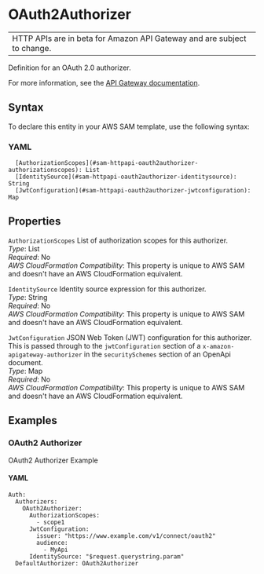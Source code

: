 # OAuth2Authorizer<a name="sam-property-httpapi-oauth2authorizer"></a>


|  | 
| --- |
| HTTP APIs are in beta for Amazon API Gateway and are subject to change\. | 

Definition for an OAuth 2\.0 authorizer\.

For more information, see the [API Gateway documentation](https://docs.aws.amazon.com/apigateway/latest/developerguide/http-api-jwt-authorizer.html)\.

## Syntax<a name="sam-property-httpapi-oauth2authorizer-syntax"></a>

To declare this entity in your AWS SAM template, use the following syntax:

### YAML<a name="sam-property-httpapi-oauth2authorizer-syntax.yaml"></a>

```
  [AuthorizationScopes](#sam-httpapi-oauth2authorizer-authorizationscopes): List
  [IdentitySource](#sam-httpapi-oauth2authorizer-identitysource): String
  [JwtConfiguration](#sam-httpapi-oauth2authorizer-jwtconfiguration): Map
```

## Properties<a name="sam-property-httpapi-oauth2authorizer-properties"></a>

 `AuthorizationScopes`   <a name="sam-httpapi-oauth2authorizer-authorizationscopes"></a>
List of authorization scopes for this authorizer\.  
*Type*: List  
*Required*: No  
*AWS CloudFormation Compatibility*: This property is unique to AWS SAM and doesn't have an AWS CloudFormation equivalent\.

 `IdentitySource`   <a name="sam-httpapi-oauth2authorizer-identitysource"></a>
Identity source expression for this authorizer\.  
*Type*: String  
*Required*: No  
*AWS CloudFormation Compatibility*: This property is unique to AWS SAM and doesn't have an AWS CloudFormation equivalent\.

 `JwtConfiguration`   <a name="sam-httpapi-oauth2authorizer-jwtconfiguration"></a>
JSON Web Token \(JWT\) configuration for this authorizer\.  
This is passed through to the `jwtConfiguration` section of a `x-amazon-apigateway-authorizer` in the `securitySchemes` section of an OpenApi document\.  
*Type*: Map  
*Required*: No  
*AWS CloudFormation Compatibility*: This property is unique to AWS SAM and doesn't have an AWS CloudFormation equivalent\.

## Examples<a name="sam-property-httpapi-oauth2authorizer--examples"></a>

### OAuth2 Authorizer<a name="sam-property-httpapi-oauth2authorizer--examples--oauth2-authorizer"></a>

OAuth2 Authorizer Example

#### YAML<a name="sam-property-httpapi-oauth2authorizer--examples--oauth2-authorizer--yaml"></a>

```
Auth:
  Authorizers:
    OAuth2Authorizer:
      AuthorizationScopes:
        - scope1
      JwtConfiguration:
        issuer: "https://www.example.com/v1/connect/oauth2"
        audience:
          - MyApi
      IdentitySource: "$request.querystring.param"
  DefaultAuthorizer: OAuth2Authorizer
```